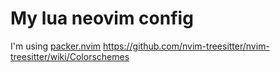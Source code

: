 # My lua neovim config

I'm using [packer.nvim](https://github.com/wbthomason/packer.nvim)
https://github.com/nvim-treesitter/nvim-treesitter/wiki/Colorschemes
